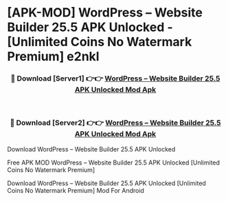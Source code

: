 # [APK-MOD] WordPress – Website Builder 25.5 APK Unlocked - [Unlimited Coins No Watermark Premium] e2nkl



<div align="center">
<h3>🔴 Download [Server1] 👉👉 <a href="https://momento.my/?title=WordPress_–_Website_Builder_25.5_APK_Unlocked">WordPress – Website Builder 25.5 APK Unlocked Mod Apk</a></h3><br>

<h3>🔴 Download [Server2] 👉👉 <a href="https://momento.my/?title=WordPress_–_Website_Builder_25.5_APK_Unlocked">WordPress – Website Builder 25.5 APK Unlocked Mod Apk</a></h3>
</div>



Download WordPress – Website Builder 25.5 APK Unlocked 

Free APK MOD WordPress – Website Builder 25.5 APK Unlocked [Unlimited Coins No Watermark Premium]

Download WordPress – Website Builder 25.5 APK Unlocked [Unlimited Coins No Watermark Premium] Mod For Android
